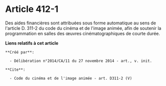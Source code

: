# Article 412-1

Des aides financières sont attribuées sous forme automatique au sens de l'article D. 311-2 du code du cinéma et de l'image
animée, afin de soutenir la programmation en salles des œuvres cinématographiques de courte durée.

**Liens relatifs à cet article**

	**Créé par**:

	  - Délibération n°2014/CA/11 du 27 novembre 2014 - art., v. init.

	**Cite**:

	  - Code du cinéma et de l'image animée - art. D311-2 (V)
